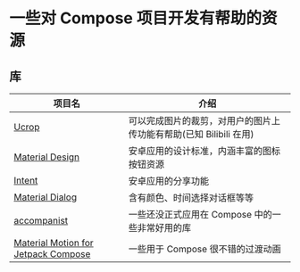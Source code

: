 # 一些对 Compose 项目开发有帮助的资源

## 库

| 项目名 | 介绍 |
| -------|------|
|[Ucrop](https://github.com/Yalantis/uCrop) | 可以完成图片的裁剪，对用户的图片上传功能有帮助(已知 Bilibili 在用)
|[Material Design](https://material.io/design) | 安卓应用的设计标准，内涵丰富的图标按钮资源
|[Intent](https://developer.android.com/training/sharing/send?hl=zh-cn#kotlin) | 安卓应用的分享功能
|[Material Dialog](https://github.com/afollestad/material-dialogs) | 含有颜色、时间选择对话框等等
|[accompanist](https://github.com/google/accompanist) | 一些还没正式应用在 Compose 中的一些非常好用的库
|[Material Motion for Jetpack Compose](https://github.com/fornewid/material-motion-compose) | 一些用于 Compose 很不错的过渡动画